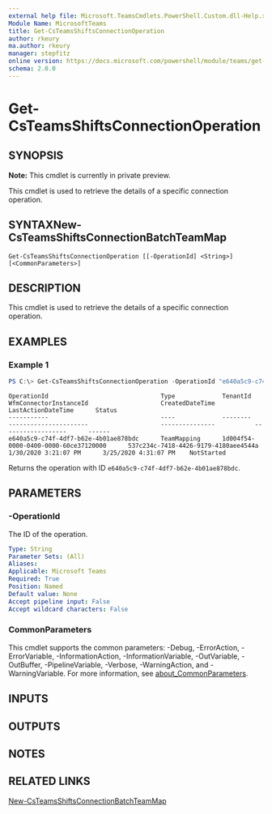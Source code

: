 ```yaml
---
external help file: Microsoft.TeamsCmdlets.PowerShell.Custom.dll-Help.xml
Module Name: MicrosoftTeams
title: Get-CsTeamsShiftsConnectionOperation
author: rkeury
ma.author: rkeury
manager: stepfitz
online version: https://docs.microsoft.com/powershell/module/teams/get-csteamsshiftsconnectionoperation
schema: 2.0.0
---
```


# Get-CsTeamsShiftsConnectionOperation

## SYNOPSIS

**Note:** This cmdlet is currently in private preview.

This cmdlet is used to retrieve the details of a specific connection operation.

## SYNTAXNew-CsTeamsShiftsConnectionBatchTeamMap

```
Get-CsTeamsShiftsConnectionOperation [[-OperationId] <String>] [<CommonParameters>]
```

## DESCRIPTION

This cmdlet is used to retrieve the details of a specific connection operation.

## EXAMPLES

### Example 1
```powershell
PS C:\> Get-CsTeamsShiftsConnectionOperation -OperationId "e640a5c9-c74f-4df7-b62e-4b01ae878bdc"
```
```output
OperationId                               Type             TenantId                                  WfmConnectorInstanceId                    CreatedDateTime           LastActionDateTime      Status
-----------                               ----             --------                                  ----------------------                    ---------------           ------------------      ------     
e640a5c9-c74f-4df7-b62e-4b01ae878bdc      TeamMapping      1d004f54-0000-0400-0000-60ce37120000      537c234c-7418-4426-9179-4180aee4544a      1/30/2020 3:21:07 PM      3/25/2020 4:31:07 PM    NotStarted                
```

Returns the operation with ID `e640a5c9-c74f-4df7-b62e-4b01ae878bdc`.

## PARAMETERS

### -OperationId

The ID of the operation.

```yaml
Type: String
Parameter Sets: (All)
Aliases:
Applicable: Microsoft Teams
Required: True
Position: Named
Default value: None
Accept pipeline input: False
Accept wildcard characters: False
```

### CommonParameters
This cmdlet supports the common parameters: -Debug, -ErrorAction, -ErrorVariable, -InformationAction, -InformationVariable, -OutVariable, -OutBuffer, -PipelineVariable, -Verbose, -WarningAction, and -WarningVariable. For more information, see [about_CommonParameters](https://go.microsoft.com/fwlink/?LinkID=113216).

## INPUTS

## OUTPUTS

## NOTES

## RELATED LINKS

[New-CsTeamsShiftsConnectionBatchTeamMap](New-CsTeamsShiftsConnectionBatchTeamMap.md)
